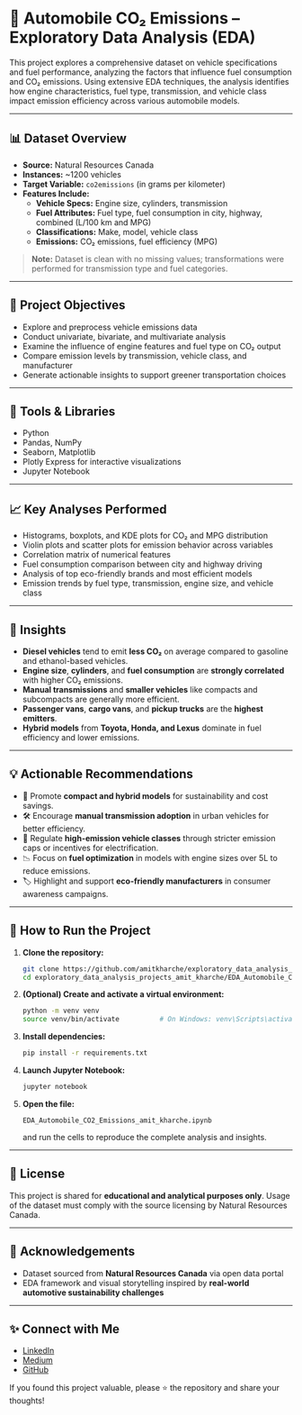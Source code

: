 
# 🚗 Automobile CO₂ Emissions – Exploratory Data Analysis (EDA)

This project explores a comprehensive dataset on vehicle specifications and fuel performance, analyzing the factors that influence fuel consumption and CO₂ emissions. Using extensive EDA techniques, the analysis identifies how engine characteristics, fuel type, transmission, and vehicle class impact emission efficiency across various automobile models.

---

## 📊 Dataset Overview

- **Source:** Natural Resources Canada
- **Instances:** ~1200 vehicles
- **Target Variable:** `co2emissions` (in grams per kilometer)
- **Features Include:**
  - **Vehicle Specs:** Engine size, cylinders, transmission
  - **Fuel Attributes:** Fuel type, fuel consumption in city, highway, combined (L/100 km and MPG)
  - **Classifications:** Make, model, vehicle class
  - **Emissions:** CO₂ emissions, fuel efficiency (MPG)

> **Note:** Dataset is clean with no missing values; transformations were performed for transmission type and fuel categories.

---

## 📌 Project Objectives

- Explore and preprocess vehicle emissions data
- Conduct univariate, bivariate, and multivariate analysis
- Examine the influence of engine features and fuel type on CO₂ output
- Compare emission levels by transmission, vehicle class, and manufacturer
- Generate actionable insights to support greener transportation choices

---

## 🔧 Tools & Libraries

- Python
- Pandas, NumPy
- Seaborn, Matplotlib
- Plotly Express for interactive visualizations
- Jupyter Notebook

---

## 📈 Key Analyses Performed

- Histograms, boxplots, and KDE plots for CO₂ and MPG distribution
- Violin plots and scatter plots for emission behavior across variables
- Correlation matrix of numerical features
- Fuel consumption comparison between city and highway driving
- Analysis of top eco-friendly brands and most efficient models
- Emission trends by fuel type, transmission, engine size, and vehicle class

---

## 📌 Insights

- **Diesel vehicles** tend to emit **less CO₂** on average compared to gasoline and ethanol-based vehicles.
- **Engine size**, **cylinders**, and **fuel consumption** are **strongly correlated** with higher CO₂ emissions.
- **Manual transmissions** and **smaller vehicles** like compacts and subcompacts are generally more efficient.
- **Passenger vans**, **cargo vans**, and **pickup trucks** are the **highest emitters**.
- **Hybrid models** from **Toyota, Honda, and Lexus** dominate in fuel efficiency and lower emissions.

---

## 💡 Actionable Recommendations

- 🚙 Promote **compact and hybrid models** for sustainability and cost savings.
- 🛠 Encourage **manual transmission adoption** in urban vehicles for better efficiency.
- 🛑 Regulate **high-emission vehicle classes** through stricter emission caps or incentives for electrification.
- 📉 Focus on **fuel optimization** in models with engine sizes over 5L to reduce emissions.
- 🏷 Highlight and support **eco-friendly manufacturers** in consumer awareness campaigns.

---

## 🧪 How to Run the Project

1. **Clone the repository:**
    ```bash
    git clone https://github.com/amitkharche/exploratory_data_analysis_projects_amit_kharche.git
    cd exploratory_data_analysis_projects_amit_kharche/EDA_Automobile_CO2_Emissions_amit_kharche
    ```

2. **(Optional) Create and activate a virtual environment:**
    ```bash
    python -m venv venv
    source venv/bin/activate          # On Windows: venv\Scripts\activate
    ```

3. **Install dependencies:**
    ```bash
    pip install -r requirements.txt
    ```

4. **Launch Jupyter Notebook:**
    ```bash
    jupyter notebook
    ```

5. **Open the file:**
    ```
    EDA_Automobile_CO2_Emissions_amit_kharche.ipynb
    ```
    and run the cells to reproduce the complete analysis and insights.

---

## 📜 License

This project is shared for **educational and analytical purposes only**. Usage of the dataset must comply with the source licensing by Natural Resources Canada.

---

## 🤝 Acknowledgements

- Dataset sourced from **Natural Resources Canada** via open data portal
- EDA framework and visual storytelling inspired by **real-world automotive sustainability challenges**

---

## ✨ Connect with Me

- [LinkedIn](https://www.linkedin.com/in/amit-kharche)
- [Medium](https://medium.com/@amitkharche14)
- [GitHub](https://github.com/amitkharche)

If you found this project valuable, please ⭐ the repository and share your thoughts!
